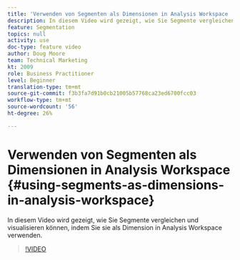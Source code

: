 ```yaml
---
title: 'Verwenden von Segmenten als Dimensionen in Analysis Workspace '
description: In diesem Video wird gezeigt, wie Sie Segmente vergleichen und visualisieren können, indem Sie sie als Dimension in Analysis Workspace verwenden.
feature: Segmentation
topics: null
activity: use
doc-type: feature video
author: Doug Moore
team: Technical Marketing
kt: 2009
role: Business Practitioner
level: Beginner
translation-type: tm+mt
source-git-commit: f3b3fa7d91b0cb21005b57768ca23ed6700fcc03
workflow-type: tm+mt
source-wordcount: '56'
ht-degree: 26%

---
```



# Verwenden von Segmenten als Dimensionen in Analysis Workspace {#using-segments-as-dimensions-in-analysis-workspace}

In diesem Video wird gezeigt, wie Sie Segmente vergleichen und visualisieren können, indem Sie sie als Dimension in Analysis Workspace verwenden.

>[!VIDEO](https://video.tv.adobe.com/v/23974/?quality=12)